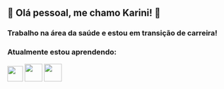 ## 🦋 Olá pessoal, me chamo Karini! 🦋
###          Trabalho na área da saúde e estou em transição de carreira!
###          Atualmente estou aprendendo:

<img loading="lazy" src="https://cdn.jsdelivr.net/gh/devicons/devicon@latest/icons/javascript/javascript-original.svg" width="35" height="35">  <img loading="lazy" src="https://cdn.jsdelivr.net/gh/devicons/devicon@latest/icons/html5/html5-plain-wordmark.svg" width="40" height="40">  <img loading="lazy" src="https://cdn.jsdelivr.net/gh/devicons/devicon@latest/icons/css3/css3-original.svg" width="40" height="40">  







      
<!--
**Karini90/Karini90** is a ✨ _special_ ✨ repository because its `README.md` (this file) appears on your GitHub profile.

Here are some ideas to get you started:

- 🔭 I’m currently working on ...
- 🌱 I’m currently learning ...
- 👯 I’m looking to collaborate on ...
- 🤔 I’m looking for help with ...
- 💬 Ask me about ...
- 📫 How to reach me: ...
- 😄 Pronouns: ...
- ⚡ Fun fact: ...
-->
